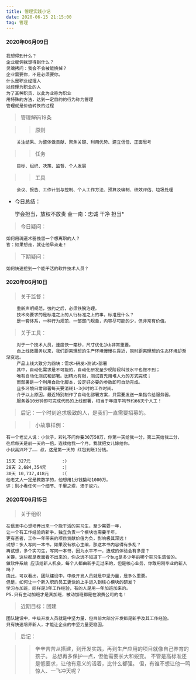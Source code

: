 ```yaml
---
title: 管理实践小记
date: 2020-06-15 21:15:00
tag: 管理
---
```


#### 2020年06月09日

    我想得到什么？
    企业雇佣我想得到什么？
    灵魂拷问：我会不会被能换掉？
    企业需要你，不是必须要你。
    什么是职业经理人
    以经理为职业的人
    为了某种职责，以此为业称为职业
    用特殊的方法，达到一定目的的行为称为管理
    管理就是价值转换的过程

>管理解码19条

>> 原则 

        关注结果、为整体做贡献、聚焦关键、利用优势、建立信任、正面思考
	
>> 任务

        目标、组织、决策、监督、个人发展

>> 工具

        会议、报告、工作计划与控制、个人工作方法、预算及编制、绩效评估、垃圾处理
	
- 今日总结：

    学会担当，放权不放责
    金一南：忠诚 干净 担当*

>今日疑问：

    如何用魂道术器挽留一个想离职的人？
    答：如果想走，就让他早点走！

>下期疑问：
 
    如何快速挖到一个能干活的软件技术人员？

#### 2020年06月10日

>关于监督：

		重新声明规范，强约之后，必须铁腕治理。
		技术岗要求的是标准之上的人行标准之上的事，标准是什么？
		是一套体系，一种行为规范，一部部门规章，内容尽可能的少，但非常有价值。
		
>关于工具：

		对于一个技术人员，速度快一毫秒，尺寸优化1kb非常重要。
		自上线微服务以来，我们距离理想的生产环境慢慢在靠近，同时距离理想的生态环境却渐渐变远。
		产品上线大致分为四块：需求>研发>测试>部署
		其中，自动化需求是不可能的，自动化研发至少现阶段科技水平也做不到；
		唯有自动化测试和部署。因精力有限，测试首先用堆人力的方式完成；
		而部署是一个利用自动化脚本，设定好必要的参数即可自动完成。
		且多环境日常部署每天要消耗1-3小时的工作时间。
		介于以上原因，最近特别制作了自动化部署方案，只需要发送一条指令给服务器。
		服务器10分钟即可完成代码的上线部署，相当于年度平均节约66天个人工！

>后记：一个时刻追求极致的人，是我们一直需要招募的。

>> 小故事样例：

    有一个老丈人说：小伙子，彩礼不问你要30万50万，你第一天给我一分，第二天给我二分，
    往后每天是前一天的一倍，连续给我一个月，我就把女儿嫁给你。
    小伙高兴坏了…… 叔，这是第一天的 红包到账1分钱。

    15天 327元            :)
    28天 2,684,354元      :|
    30天 10,737,418元     :(
    他老丈人一定是教数学的，他想用1分钱撬动1000万。
    评：别小看任何一个细节、千里之堤，溃于蚁穴。

#### 2020年06月15日

> 关于组织

    在信息中心想培养出来一个能干活的实习生，至少需要一年，
    让一个有工作经验的新手，独立负责一个模块也需要半年，
    更有甚者，工作一年带来的项目贡献价值为负，影响极其深远！
    试想：多人写同一本书，如果没有核心主编，那这本书内容得有多乱？
    再试想，多个实习生，写同一本书，因为水平不一，造成的体验会有多差？
    关键，这些都是表面看不出来的，你永远不知道下一个bug是多少年前哪个实习生遗留的。
    做软件系统 应该给新人机会，每个人都由新手走过来的，但是核心业务，你敢用刚毕业的新人吗？
    由此，可以看出，团队建设中，中级开发人员就是中坚力量，是多么重要。
    但是，如何让一个新入职的员工更快的上手进入到核心模块的研发？
    学习与加班，同样是3年工作经验，有的人是用一年加班加来的。
    PS.只有主动加班才是真加班，被动加班都是在浪费公司的电！
		
> 近期目标：团建

	团队建设中，中级开发人员就是中坚力量，但目前大部分开发都是新手及其工作经验。
	只有快速培养新人，才能让企业的中坚力量更稳固。
	
> 后记：

>> 辛辛苦苦从搭建，到开发实践，再到生产应用的项目就像自己养育的孩子。
>> 总想再多保护一点，但他需要长大和蜕变。
>> 不管是高标准还是低要求，让他有意义的活着，比什么都强。
>> 但，有谁不想让他一鸣惊人、一飞冲天呢？